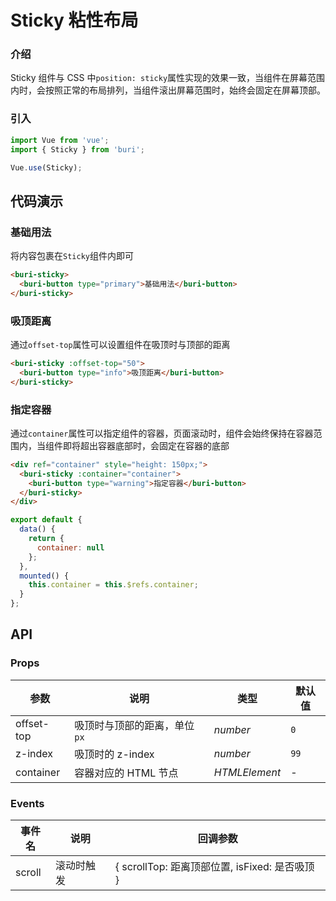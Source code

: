 # Sticky 粘性布局

### 介绍

Sticky 组件与 CSS 中`position: sticky`属性实现的效果一致，当组件在屏幕范围内时，会按照正常的布局排列，当组件滚出屏幕范围时，始终会固定在屏幕顶部。

### 引入

``` javascript
import Vue from 'vue';
import { Sticky } from 'buri';

Vue.use(Sticky);
```

## 代码演示

### 基础用法

将内容包裹在`Sticky`组件内即可

```html
<buri-sticky>
  <buri-button type="primary">基础用法</buri-button>
</buri-sticky>
```

### 吸顶距离

通过`offset-top`属性可以设置组件在吸顶时与顶部的距离

```html
<buri-sticky :offset-top="50">
  <buri-button type="info">吸顶距离</buri-button>
</buri-sticky>
```

### 指定容器

通过`container`属性可以指定组件的容器，页面滚动时，组件会始终保持在容器范围内，当组件即将超出容器底部时，会固定在容器的底部

```html
<div ref="container" style="height: 150px;">
  <buri-sticky :container="container">
    <buri-button type="warning">指定容器</buri-button>
  </buri-sticky>
</div>
```

```js
export default {
  data() {
    return {
      container: null
    };
  },
  mounted() {
    this.container = this.$refs.container;
  }
};
```

## API

### Props

| 参数 | 说明 | 类型 | 默认值 |
|------|------|------|------|
| offset-top | 吸顶时与顶部的距离，单位`px` | *number* | `0` |
| z-index | 吸顶时的 z-index | *number* | `99` |
| container | 容器对应的 HTML 节点 | *HTMLElement* | - |

### Events

| 事件名 | 说明 | 回调参数 |
|------|------|------|
| scroll | 滚动时触发 | { scrollTop: 距离顶部位置, isFixed: 是否吸顶 } |
